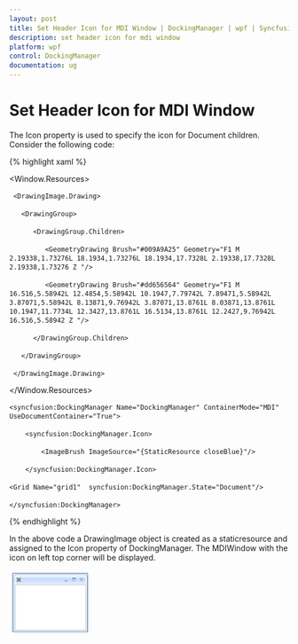 ```yaml
---
layout: post
title: Set Header Icon for MDI Window | DockingManager | wpf | Syncfusion
description: set header icon for mdi window
platform: wpf
control: DockingManager
documentation: ug
---
```


# Set Header Icon for MDI Window

The Icon property is used to specify the icon for Document children. Consider the following code:

{% highlight xaml %}

<Window.Resources>

  <DrawingImage x:Key="closeBlue">

     <DrawingImage.Drawing>

       <DrawingGroup>

          <DrawingGroup.Children>

             <GeometryDrawing Brush="#009A9A25" Geometry="F1 M 2.19338,1.73276L 18.1934,1.73276L 18.1934,17.7328L 2.19338,17.7328L 2.19338,1.73276 Z "/>

             <GeometryDrawing Brush="#dd656564" Geometry="F1 M 16.516,5.58942L 12.4854,5.58942L 10.1947,7.79742L 7.89471,5.58942L 3.87071,5.58942L 8.13871,9.76942L 3.87071,13.8761L 8.03871,13.8761L 10.1947,11.7734L 12.3427,13.8761L 16.5134,13.8761L 12.2427,9.76942L 16.516,5.58942 Z "/>

          </DrawingGroup.Children>

       </DrawingGroup>

     </DrawingImage.Drawing>

  </DrawingImage>

</Window.Resources>

<Grid>

	<syncfusion:DockingManager Name="DockingManager" ContainerMode="MDI" UseDocumentContainer="True">

		<syncfusion:DockingManager.Icon>

			<ImageBrush ImageSource="{StaticResource closeBlue}"/>

		</syncfusion:DockingManager.Icon>

	<Grid Name="grid1"  syncfusion:DockingManager.State="Document"/>

	</syncfusion:DockingManager>

</Grid>

{% endhighlight  %}

In the above code a DrawingImage object is created as a staticresource and assigned to the Icon property of DockingManager. The MDIWindow with the icon on left top corner will be displayed. 

![](Set-Header-Icon-for-MDI-Window_images/Set-Header-Icon-for-MDI-Window_img1.png)
